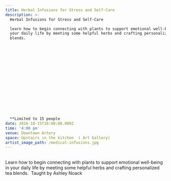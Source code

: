 ```yaml
---
title: Herbal Infusions for Stress and Self-Care
description: >-
  Herbal Infusions for Stress and Self-Care

  learn how to begin connecting with plants to support emotional well-being in
  your daily life by meeting some helpful herbs and crafting personalized tea
  blends.

















  **Limited to 15 people
date: 2016-10-15T16:00:00.000Z
time: '4:00 pm'
venue: Downtown Artery
space: Upstairs in the kitchen  ( Art Gallery)
artist_image_path: /medical-infusions.jpg
---
```



<br>Learn how to begin connecting with plants to support emotional well-being in your daily life by meeting some helpful herbs and crafting personalized tea blends. &nbsp;Taught by Ashley Noack